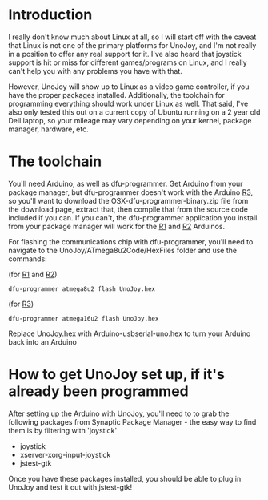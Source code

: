# Introduction #

I really don't know much about Linux at all, so I will start off with the caveat that Linux is not one of the primary platforms for UnoJoy, and I'm not really in a position to offer any real support for it.  I've also heard that joystick support is hit or miss for different games/programs on Linux, and I really can't help you with any problems you have with that.

However, UnoJoy will show up to Linux as a video game controller, if you have the proper packages installed. Additionally, the toolchain for programming everything should work under Linux as well.  That said, I've also only tested this out on a current copy of Ubuntu running on a 2 year old Dell laptop, so your mileage may vary depending on your kernel, package manager, hardware, etc.

# The toolchain #

You'll need Arduino, as well as dfu-programmer.  Get Arduino from your package manager, but dfu-programmer doesn't work with the Arduino [R3](https://code.google.com/p/unojoy/source/detail?r=3), so you'll want to download the OSX-dfu-programmer-binary.zip file from the download page, extract that, then compile that from the source code included if you can.  If you can't, the dfu-programmer application you install from your package manager will work for the [R1](https://code.google.com/p/unojoy/source/detail?r=1) and [R2](https://code.google.com/p/unojoy/source/detail?r=2) Arduinos.

For flashing the communications chip with dfu-programmer, you'll need to navigate to the UnoJoy/ATmega8u2Code/HexFiles folder and use the commands:

(for [R1](https://code.google.com/p/unojoy/source/detail?r=1) and [R2](https://code.google.com/p/unojoy/source/detail?r=2))

`dfu-programmer atmega8u2 flash UnoJoy.hex `

(for [R3](https://code.google.com/p/unojoy/source/detail?r=3))

`dfu-programmer atmega16u2 flash UnoJoy.hex`

Replace UnoJoy.hex with Arduino-usbserial-uno.hex to turn your Arduino back into an Arduino

# How to get UnoJoy set up, if it's already been programmed #

After setting up the Arduino with UnoJoy, you'll need to to grab the following packages from Synaptic Package Manager - the easy way to find them is by filtering with 'joystick'

  * joystick
  * xserver-xorg-input-joystick
  * jstest-gtk

Once you have these packages installed, you should be able to plug in UnoJoy and test it out with jstest-gtk!